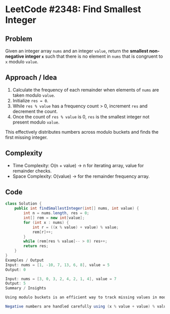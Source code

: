 # LeetCode #2348: Find Smallest Integer

## Problem
Given an integer array `nums` and an integer `value`, return the **smallest non-negative integer `x`** such that there is no element in `nums` that is congruent to `x` modulo `value`.

## Approach / Idea
1. Calculate the frequency of each remainder when elements of `nums` are taken modulo `value`.  
2. Initialize `res = 0`.  
3. While `res % value` has a frequency count > 0, increment `res` and decrement the count.  
4. Once the count of `res % value` is 0, `res` is the smallest integer not present modulo `value`.

This effectively distributes numbers across modulo buckets and finds the first missing integer.

## Complexity
- Time Complexity: O(n + value) → n for iterating array, value for remainder checks.  
- Space Complexity: O(value) → for the remainder frequency array.

## Code
```java
class Solution {
    public int findSmallestInteger(int[] nums, int value) {
        int n = nums.length, res = 0;
        int[] rem = new int[value];
        for (int x : nums) {
            int r = ((x % value) + value) % value;
            rem[r]++;
        }
        while (rem[res % value]-- > 0) res++;
        return res;
    }
}
Examples / Output
Input: nums = [1, -10, 7, 13, 6, 8], value = 5
Output: 0

Input: nums = [3, 0, 3, 2, 4, 2, 1, 4], value = 7
Output: 5
Summary / Insights

Using modulo buckets is an efficient way to track missing values in modular arithmetic problems.

Negative numbers are handled carefully using (x % value + value) % value.